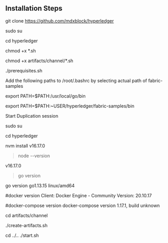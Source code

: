Installation Steps
------------------

git clone https://github.com/mdxblock/hyperledger

sudo su

cd hyperledger

chmod +x *.sh

chmod +x artifacts/channel/*.sh


./prerequisites.sh

Add the following paths to /root/.bashrc by selecting actual path of fabric-samples

export PATH=$PATH:/usr/local/go/bin

export PATH=$PATH:~USER/hyperledger/fabric-samples/bin

Start Duplication session

sudo su

cd hyperledger

nvm install v16.17.0

>node --version
 
v16.17.0

 
>go version
 
go version go1.13.15 linux/amd64

 
 
#docker version
Client: Docker Engine - Community
 Version:           20.10.17

#docker-compose version
docker-compose version 1.17.1, build unknown


cd artifacts/channel
 
./create-artifacts.sh


cd ../..
./start.sh








